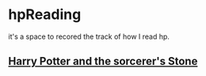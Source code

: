 # hpReading
it's a space to recored the track of how I read hp.
## [Harry Potter and the sorcerer's Stone](./Harry%20Potter%20and%20the%20sorcerer's%20Stone.md) <br>
